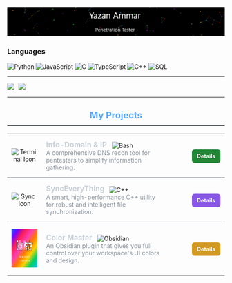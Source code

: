 <img src="./MyProfile.gif" alt="YazanAmmar">

### Languages

![Python](https://img.shields.io/badge/-Python-000?&logo=Python)
![JavaScript](https://img.shields.io/badge/-JavaScript-000?&logo=JavaScript)
![C](https://img.shields.io/badge/-C-000?&logo=C)
![TypeScript](https://img.shields.io/badge/-TypeScript-000?&logo=TypeScript)
![C++](https://img.shields.io/badge/-C++-000?&logo=c%2b%2b&logoColor=00599C)
![SQL](https://img.shields.io/badge/-SQL-000?&logo=MySQL)

---

<div align="center">
  <div style="display: flex; gap: 10px; align-items: center;">
    <a href="https://github.com/YazanAmmar">
      <img height="110px" src="https://github-readme-stats.vercel.app/api?username=YazanAmmar&hide_title=true&hide_border=true&show_icons=true&include_all_commits=true&count_private=true&line_height=21&text_color=000&icon_color=000&bg_color=0,ea6161,ffc64d,fffc4d,52fa5a&theme=graywhite" />
    </a>
    <a href="https://github.com/YazanAmmar">
      <img height="150px" src="https://github-readme-stats.vercel.app/api/top-langs/?username=YazanAmmar&hide=html&hide_title=true&hide_border=true&layout=compact&langs_count=6&exclude_repo=comp426,Redventures-Movie-Quotes&text_color=000&icon_color=fff&bg_color=0,52fa5a,4dfcff,c64dff&theme=graywhite" />
    </a>
  </div>
</div>

---

<div align="center">
<h2 style="color: #58a6ff; border-bottom: 2px solid #30363d; padding-bottom: 10px;">My Projects</h2>

<table style="width:100%; border-collapse: collapse; background: none; border: none;">
  <tbody>
    <tr style="border-bottom: 1px solid #21262d;">
      <td style="width: 60px; padding: 15px 10px; text-align: center;">
        <img src="assets/terminal.svg" alt="Terminal Icon" width="40" height="40">
      </td>
      <td style="padding: 15px 10px; vertical-align: middle;">
        <strong style="font-size: 1.2em; color: #c9d1d9;">Info-Domain & IP</strong>
        <img src="https://img.shields.io/badge/Bash-4EAA25?style=flat-square&logo=gnu-bash&logoColor=white" alt="Bash" style="vertical-align: middle; margin-left: 8px;">
        <br>
        <span style="color: #8b949e;">A comprehensive DNS recon tool for pentesters to simplify information gathering.</span>
      </td>
      <td style="width: 120px; padding: 15px 10px; text-align: right;">
        <a href="https://github.com/YazanAmmar/Info-Domain-IP" title="Explore Project" style="text-decoration: none; padding: 8px 12px; background-color: #238636; color: white; border-radius: 6px; font-size: 0.9em; font-weight: bold;">
          Details
        </a>
      </td>
    </tr>
    <tr style="border-bottom: 1px solid #21262d;">
      <td style="width: 60px; padding: 15px 10px; text-align: center;">
        <img src="assets/sync.svg" alt="Sync Icon" width="40" height="40">
      </td>
      <td style="padding: 15px 10px; vertical-align: middle;">
        <strong style="font-size: 1.2em; color: #c9d1d9;">SyncEveryThing</strong>
        <img src="https://img.shields.io/badge/C++-00599C?style=flat-square&logo=cplusplus&logoColor=white" alt="C++" style="vertical-align: middle; margin-left: 8px;">
        <br>
        <span style="color: #8b949e;">A smart, high-performance C++ utility for robust and intelligent file synchronization.</span>
      </td>
      <td style="width: 120px; padding: 15px 10px; text-align: right;">
        <a href="https://github.com/YazanAmmar/SyncEveryThing" title="Explore Project" style="text-decoration: none; padding: 8px 12px; background-color: #8957e5; color: white; border-radius: 6px; font-size: 0.9em; font-weight: bold;">
          Details
        </a>
      </td>
    </tr>
    <tr>
      <td style="width: 60px; padding: 15px 10px; text-align: center;">
        <img src="https://github.com/YazanAmmar/obsidian-color-master/blob/main/Images/color-master-2560x640.png" alt="Palette Icon" width="150" height="90">
      </td>
      <td style="padding: 15px 10px; vertical-align: middle;">
        <strong style="font-size: 1.2em; color: #c9d1d9;">Color Master</strong>
        <img src="https://img.shields.io/badge/Obsidian-9740e2?style=flat-square&logo=obsidian&logoColor=white" alt="Obsidian" style="vertical-align: middle; margin-left: 8px;">
        <br>
        <span style="color: #8b949e;">An Obsidian plugin that gives you full control over your workspace's UI colors and design.</span>
      </td>
      <td style="width: 120px; padding: 15px 10px; text-align: right;">
        <a href="https://github.com/YazanAmmar/obsidian-color-master" title="Explore Project" style="text-decoration: none; padding: 8px 12px; background-color: #d29922; color: white; border-radius: 6px; font-size: 0.9em; font-weight: bold;">
          Details
        </a>
      </td>
    </tr>
  </tbody>
</table>
</div>


